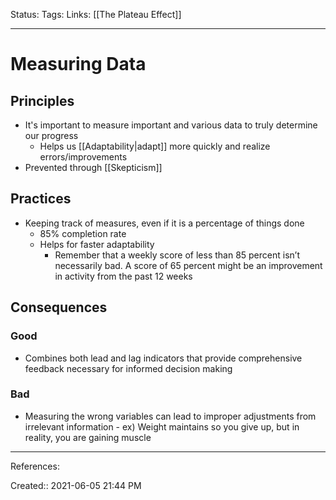 Status:
Tags:
Links: [[The Plateau Effect]]
___
# Measuring Data
## Principles
- It's important to measure important and various data to truly determine our progress
	- Helps us [[Adaptability|adapt]] more quickly and realize errors/improvements
- Prevented through [[Skepticism]]
## Practices
- Keeping track of measures, even if it is a percentage of things done
	- 85% completion rate
	- Helps for faster adaptability
		- Remember that a weekly score of less than 85 percent isn’t necessarily bad. A score of 65 percent might be an improvement in activity from the past 12 weeks
## Consequences
### Good
- Combines both lead and lag indicators that provide comprehensive feedback necessary for informed decision making
### Bad
- Measuring the wrong variables can lead to improper adjustments from irrelevant information
		- ex) Weight maintains so you give up, but in reality, you are gaining muscle
___
References:

Created:: 2021-06-05 21:44 PM